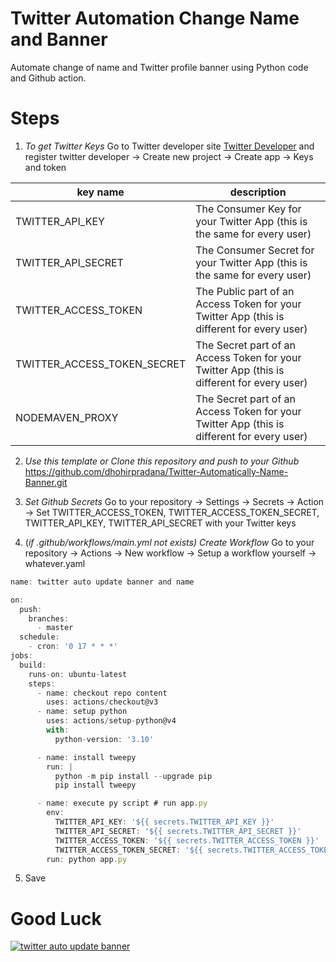 # Twitter Automation Change Name and Banner

Automate change of name and Twitter profile banner using Python code and Github action.

# Steps

1. _To get Twitter Keys_
   Go to Twitter developer site [Twitter Developer](https://developer.twitter.com "Twitter Developer") and register twitter developer -> Create new project -> Create app -> Keys and token

| key name                    | description                                                                                |
| --------------------------- | ------------------------------------------------------------------------------------------ |
| TWITTER_API_KEY             | The Consumer Key for your Twitter App (this is the same for every user)                    |
| TWITTER_API_SECRET          | The Consumer Secret for your Twitter App (this is the same for every user)                 |
| TWITTER_ACCESS_TOKEN        | The Public part of an Access Token for your Twitter App (this is different for every user) |
| TWITTER_ACCESS_TOKEN_SECRET | The Secret part of an Access Token for your Twitter App (this is different for every user) |
| NODEMAVEN_PROXY             | The Secret part of an Access Token for your Twitter App (this is different for every user) |

2. _Use this template or Clone this repository and push to your Github_
   https://github.com/dhohirpradana/Twitter-Automatically-Name-Banner.git

3. _Set Github Secrets_
   Go to your repository -> Settings -> Secrets -> Action -> Set TWITTER_ACCESS_TOKEN, TWITTER_ACCESS_TOKEN_SECRET, TWITTER_API_KEY, TWITTER_API_SECRET with your Twitter keys

4. (_if .github/workflows/main.yml not exists)_ _Create Workflow_
   Go to your repository -> Actions -> New workflow -> Setup a workflow yourself -> whatever.yaml

```javascript
name: twitter auto update banner and name

on:
  push:
    branches:
      - master
  schedule:
    - cron: '0 17 * * *'
jobs:
  build:
    runs-on: ubuntu-latest
    steps:
      - name: checkout repo content
        uses: actions/checkout@v3
      - name: setup python
        uses: actions/setup-python@v4
        with:
          python-version: '3.10'

      - name: install tweepy
        run: |
          python -m pip install --upgrade pip
          pip install tweepy

      - name: execute py script # run app.py
        env:
          TWITTER_API_KEY: '${{ secrets.TWITTER_API_KEY }}'
          TWITTER_API_SECRET: '${{ secrets.TWITTER_API_SECRET }}'
          TWITTER_ACCESS_TOKEN: '${{ secrets.TWITTER_ACCESS_TOKEN }}'
          TWITTER_ACCESS_TOKEN_SECRET: '${{ secrets.TWITTER_ACCESS_TOKEN_SECRET }}'
        run: python app.py
```

5. Save

# Good Luck

[![twitter auto update banner](https://github.com/dhohirpradana/twitter-banner/actions/workflows/main.yml/badge.svg)](https://github.com/dhohirpradana/twitter-banner/actions/workflows/main.yml)

